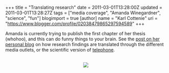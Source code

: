 +++
title = "Translating research"
date = 2011-03-01T13:28:00Z
updated = 2011-03-01T13:28:27Z
tags = ["media coverage", "Amanda Winegardner", "science", "fun"]
blogimport = true 
[author]
	name = "Karl Cottenie"
	uri = "https://www.blogger.com/profile/02038479865297594589"
+++

Amanda is currently trying to publish the first chapter of her thesis (whohoo), and this can do funny things to your brain. See the <a href="http://dabluff.blogspot.com/2011/02/translating-research.html">post on her personal blog</a> on how research findings are translated through the different media outlets, or the scientific version of <a href="http://en.wikipedia.org/wiki/Chinese_whispers">telephone</a>.<br /><br /><div class="separator" style="clear: both; text-align: center;"><a href="http://1.bp.blogspot.com/-ljWfsx9hvKA/TWu4UHVL7jI/AAAAAAAAAOg/h3ZHSVDYBoI/s320/myresearch.jpg" imageanchor="1" style="margin-left: 1em; margin-right: 1em;"><img border="0" src="http://1.bp.blogspot.com/-ljWfsx9hvKA/TWu4UHVL7jI/AAAAAAAAAOg/h3ZHSVDYBoI/s320/myresearch.jpg" /></a></div>
